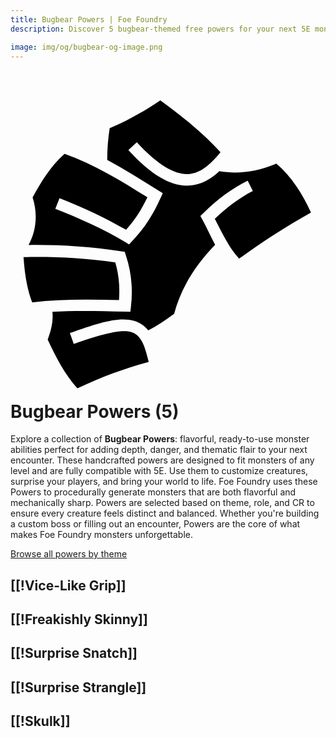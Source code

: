 ```yaml
---
title: Bugbear Powers | Foe Foundry
description: Discover 5 bugbear-themed free powers for your next 5E monster.

image: img/og/bugbear-og-image.png
---
```


# <span class="inline-icon" aria-hidden="true"><svg xmlns="http://www.w3.org/2000/svg" viewBox="0 0 512 512"><path d="M243.512 23.29c-27.105 18.337-53.533 32.92-82.274 45.337-2.843 17.364-3.948 34.497-4.05 51.584 28.913 15.41 56.096 32.85 83.33 49.634l7.045 4.344-3.432 7.482c-12.12 26.572-24.33 47.087-46.245 70.3l-5.184 5.512-6.46-3.904c-32.974-19.974-74.472-38.724-113.373-53.95l6.826-17.374c36.79 14.4 75.11 32.32 108.153 51.504 15.396-17.198 25.326-33.354 34.713-52.89-43.44-26.91-86.13-53.51-134.69-70.632-23.012 20.357-37.705 45.243-51.942 70.74 8.324 25.495 6.596 53.376-6.596 77.46 48.58-.593 97.994 2.23 150.666 10.26l5.658.837 1.787 5.44c8.85 26.46 11.79 54.41 8.325 83.588l-.987 8.432-8.466-.187c-40.508-.864-80.175-2.138-118.17.234 1.634 15.94-2.31 30.972-7.724 45.025 13.427 28.54 27.38 55.8 48.29 79.39 41.27-19.05 73.564-31.288 115.93-42.85-3.407-13.72-6.918-26.36-11.097-33.62-5.122-8.9-10.207-13.057-17.85-15.256-15.284-4.4-44.533 2.293-92.894 19.454l-6.243-17.594c48.907-17.354 79.702-26.894 104.283-19.82 9.133 2.628 16.884 8.004 23.066 15.46 14.487-7.627 28.415-16.79 42.053-26.996 12.34-45.92 37.29-81.42 66.626-112.107-7.226-13.52-13.208-27.204-20.563-40.613l-3.394-6.168 5-4.965c23.275-23.13 47.34-40.157 71.87-52.487l8.395 16.716c-20.952 10.53-41.503 25.913-61.795 45.152 12.41 23.91 22.263 45.5 39.457 64.826 37.488-27.124 74.943-51.39 116.84-74.938-13.96-30.473-31.345-58.357-56.286-79.462-32.2 13.38-62.527 17.39-92.61 12.29-14.223 13.25-30.094 22.23-48.756 23.337-29.017 1.722-60.74-15.74-99.174-57.672l6.858-6.295.017-.028.006.006 6.88-6.314c36.702 40.043 63.74 52.87 84.32 51.65 18.514-1.1 35.03-14.95 51.684-35.406-28.827-31.81-64.174-59.94-97.822-84.465zM39.324 277.884c-6.06.022-12.104.098-18.142.223 1.673 26.288 5.512 51.288 14.052 73.732 45.88-5.82 93.308-4.96 141.15-3.87 1.518-21.27-.253-41.69-6.058-61.212-45.528-6.565-88.59-9.03-131.002-8.873z"/></svg></span> Bugbear Powers (5)

Explore a collection of **Bugbear Powers**: flavorful, ready-to-use monster abilities perfect for adding depth, danger, and thematic flair to your next encounter. These handcrafted powers are designed to fit monsters of any level and are fully compatible with 5E. Use them to customize creatures, surprise your players, and bring your world to life. Foe Foundry uses these Powers to procedurally generate monsters that are both flavorful and mechanically sharp. Powers are selected based on theme, role, and CR to ensure every creature feels distinct and balanced. Whether you're building a custom boss or filling out an encounter, Powers are the core of what makes Foe Foundry monsters unforgettable.  

  
[Browse all powers by theme](all.md)

[[!Vice-Like Grip]]
---

[[!Freakishly Skinny]]
---

[[!Surprise Snatch]]
---

[[!Surprise Strangle]]
---

[[!Skulk]]
---

